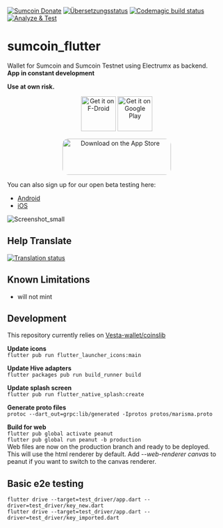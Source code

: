[![Sumcoin Donate](https://badgen.net/badge/sumcoin/Donate/green?icon=https://raw.githubusercontent.com/sumcoin/media/84710cca6c3c8d2d79676e5260cc8d1cd729a427/Sumcoin%202020%20Logo%20Files/01.%20Icon%20Only/Inside%20Circle/Transparent/Green%20Icon/sumcoin-icon-green-transparent.svg)](https://chainz.cryptoid.info/ppc/address.dws?SU97wjt7X1kZaU2tafMK18Ar15CiKAn4FN)
<a href="https://weblate.ppc.lol/engage/sumcoin-flutter/">
<img src="https://weblate.ppc.lol/widgets/sumcoin-flutter/-/translations/svg-badge.svg" alt="Übersetzungsstatus" /></a>
[![Codemagic build status](https://api.codemagic.io/apps/61012a37d885ed7a8c3e8b25/61012a37d885ed7a8c3e8b24/status_badge.svg)](https://codemagic.io/apps/61012a37d885ed7a8c3e8b25/61012a37d885ed7a8c3e8b24/latest_build)
[![Analyze & Test](https://github.com/sumcoinlabs/sumcoin_flutter/actions/workflows/analyze-test.yml/badge.svg)](https://github.com/sumcoinlabs/sumcoin_flutter/actions/workflows/analyze-test.yml)
# sumcoin_flutter
Wallet for Sumcoin and Sumcoin Testnet using Electrumx as backend.  
**App in constant development**  

**Use at own risk.**  


<p align="center">
     <a href="https://f-droid.org/packages/com.sumcoinwallet/">
<img src="https://fdroid.gitlab.io/artwork/badge/get-it-on.png"
     alt="Get it on F-Droid"
     height="80"></a>
<a href="https://play.google.com/store/apps/details?id=com.sumcoinwallet"><img src="https://play.google.com/intl/en_us/badges/images/generic/en-play-badge.png"
     alt="Get it on Google Play" height="80"></a>
</p>
<p align="center">
     <a href="https://apps.apple.com/app/scoin-wallet/id1571755170?itsct=apps_box_badge&amp;itscg=30200" style="display: inline-block; overflow: hidden; border-radius: 13px; width: 250px; height: 83px;"><img src="https://tools.applemediaservices.com/api/badges/download-on-the-app-store/black/en-us?size=250x83&amp;releaseDate=1626912000&h=8e86ea0b88a4e8559b76592c43b3fe60" alt="Download on the App Store" style="border-radius: 13px; width: 250px; height: 83px;"></a>
</p>

You can also sign up for our open beta testing here:

* [Android](https://play.google.com/apps/testing/com.sumcoin)
* [iOS](https://testflight.apple.com/join/#####)

![Screenshot_small](https://xxx.png)

## Help Translate
<a href="https://weblate.ppc.lol/engage/sumcoin-flutter/">
<img src="https://weblate.ppc.lol/widgets/sumcoin-flutter/-/translations/multi-auto.svg" alt="Translation status" />
</a>

## Known Limitations
- will not mint

## Development
This repository currently relies on
[Vesta-wallet/coinslib](https://github.com/Vesta-wallet/coinslib "github.com/Vesta-wallet/coinslib")

**Update icons**  
`flutter pub run flutter_launcher_icons:main`

**Update Hive adapters**  
`flutter packages pub run build_runner build`

**Update splash screen**  
`flutter pub run flutter_native_splash:create`

**Generate proto files**  
`protoc --dart_out=grpc:lib/generated -Iprotos protos/marisma.proto`

**Build for web**  
`flutter pub global activate peanut`  
`flutter pub global run peanut -b production`  
Web files are now on the production branch and ready to be deployed.  
This will use the html renderer by default. Add *--web-renderer canvas* to peanut if you want to switch to the canvas renderer.

## Basic e2e testing
`flutter drive --target=test_driver/app.dart --driver=test_driver/key_new.dart`  
`flutter drive --target=test_driver/app.dart --driver=test_driver/key_imported.dart`
